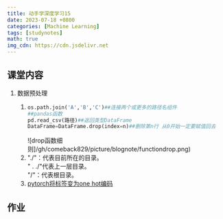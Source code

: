 ```yaml
---
title: 动手学深度学习15
date: 2023-07-18 +0800
categories: [Machine Learning]
tags: [studynotes]   
math: true
img_cdn: https://cdn.jsdelivr.net
---
```

## 课堂内容
1. 数据预处理  
    1.  ```python 
        os.path.join('A','B','C')##连接两个或更多的路径名组件 
        ##pandas函数
        pd.read_csv(路径)##返回类型DataFrame
        DataFrame=DataFrame.drop(index=n)##删除第n行 从0开始一定要赋值回去
        ```  
        ![drop函数细则]/gh/comeback829/picture/blognote/functiondrop.png)
    2. "./"：代表目前所在的目录。  
    " . ./"代表上一层目录。  
    "/"：代表根目录。    
    3. [pytorch将标签变为one hot编码](https://blog.csdn.net/dongyanwen6036/article/details/78555163)


## 作业
